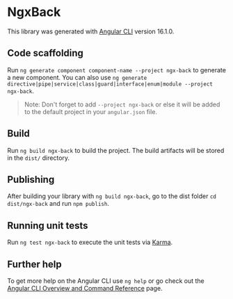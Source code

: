 # NgxBack

This library was generated with [Angular CLI](https://github.com/angular/angular-cli) version 16.1.0.

## Code scaffolding

Run `ng generate component component-name --project ngx-back` to generate a new component. You can also use `ng generate directive|pipe|service|class|guard|interface|enum|module --project ngx-back`.
> Note: Don't forget to add `--project ngx-back` or else it will be added to the default project in your `angular.json` file. 

## Build

Run `ng build ngx-back` to build the project. The build artifacts will be stored in the `dist/` directory.

## Publishing

After building your library with `ng build ngx-back`, go to the dist folder `cd dist/ngx-back` and run `npm publish`.

## Running unit tests

Run `ng test ngx-back` to execute the unit tests via [Karma](https://karma-runner.github.io).

## Further help

To get more help on the Angular CLI use `ng help` or go check out the [Angular CLI Overview and Command Reference](https://angular.io/cli) page.
